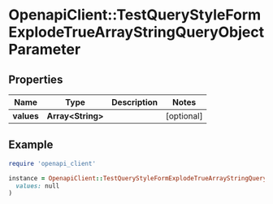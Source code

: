 # OpenapiClient::TestQueryStyleFormExplodeTrueArrayStringQueryObjectParameter

## Properties

| Name | Type | Description | Notes |
| ---- | ---- | ----------- | ----- |
| **values** | **Array&lt;String&gt;** |  | [optional] |

## Example

```ruby
require 'openapi_client'

instance = OpenapiClient::TestQueryStyleFormExplodeTrueArrayStringQueryObjectParameter.new(
  values: null
)
```
